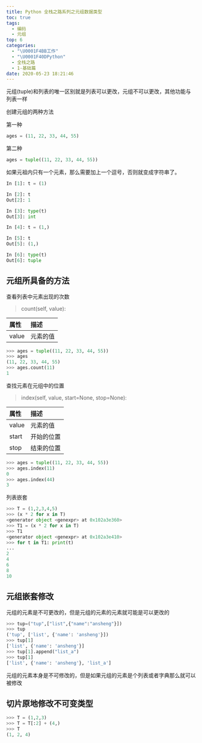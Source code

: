 ```yaml
---
title: Python 全栈之路系列之元组数据类型
toc: true
tags:
  - 编码
  - 元组
top: 6
categories:
  - "\U0001F4BB工作"
  - "\U0001F40DPython"
  - 全栈之路
  - 1-基础篇
date: 2020-05-23 18:21:46
---
```


元组(tuple)和列表的唯一区别就是列表可以更改，元组不可以更改，其他功能与列表一样

创建元组的两种方法

第一种

```python
ages = (11, 22, 33, 44, 55)
```

第二种

```python
ages = tuple((11, 22, 33, 44, 55))
```

如果元祖内只有一个元素，那么需要加上一个逗号，否则就变成字符串了。

```python
In [1]: t = (1)

In [2]: t
Out[2]: 1

In [3]: type(t)
Out[3]: int

In [4]: t = (1,)

In [5]: t
Out[5]: (1,)

In [6]: type(t)
Out[6]: tuple
```

## 元组所具备的方法

查看列表中元素出现的次数

> count(self, value):

|属性|描述|
|:--|:--|
|value|元素的值|

```python
>>> ages = tuple((11, 22, 33, 44, 55))
>>> ages
(11, 22, 33, 44, 55)
>>> ages.count(11)
1
```

查找元素在元组中的位置

> index(self, value, start=None, stop=None):

|属性|描述|
|:--|:--|
|value|元素的值|
|start|开始的位置|
|stop|结束的位置|

```python
>>> ages = tuple((11, 22, 33, 44, 55))
>>> ages.index(11)
0
>>> ages.index(44)
3
```

列表嵌套

```python
>>> T = (1,2,3,4,5)
>>> (x * 2 for x in T)
<generator object <genexpr> at 0x102a3e360>
>>> T1 = (x * 2 for x in T)
>>> T1
<generator object <genexpr> at 0x102a3e410>
>>> for t in T1: print(t)
... 
2
4
6
8
10
```

## 元组嵌套修改

元组的元素是不可更改的，但是元组的元素的元素就可能是可以更改的

```python
>>> tup=("tup",["list",{"name":"ansheng"}])
>>> tup
('tup', ['list', {'name': 'ansheng'}])
>>> tup[1]
['list', {'name': 'ansheng'}]
>>> tup[1].append("list_a")
>>> tup[1]
['list', {'name': 'ansheng'}, 'list_a']
```

元组的元素本身是不可修改的，但是如果元组的元素是个列表或者字典那么就可以被修改

## 切片原地修改不可变类型

```python
>>> T = (1,2,3)
>>> T = T[:2] + (4,)
>>> T
(1, 2, 4)
```